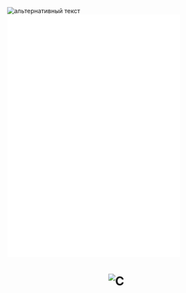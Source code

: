 <img src="https://github.com/kostya2288/kostya2288/blob/main/header.png" alt="альтернативный текст">
<img align="center" src="/github-metrics.svg" alt="Metrics" width="400">
<h1 align="center"><img src="https://img.shields.io/badge/c-%2300599C.svg?style=for-the-badge&logo=c&logoColor=white" alt="C"></h1>

<!--
**kostya2288/kostya2288** is a ✨ _special_ ✨ repository because its `README.md` (this file) appears on your GitHub profile.

Here are some ideas to get you started:

- 🔭 I’m currently working on ...
- 🌱 I’m currently learning ...
- 👯 I’m looking to collaborate on ...
- 🤔 I’m looking for help with ...
- 💬 Ask me about ...
- 📫 How to reach me: ...
- 😄 Pronouns: ...
- ⚡ Fun fact: ...
-->
